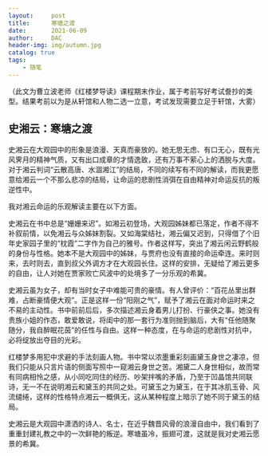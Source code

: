 ```yaml
---
layout:     post
title:      寒塘之渡
date:       2021-06-09
author:     DAC
header-img: img/autumn.jpg
catalog: true
tags:
    - 随笔
---
```


（此文为曹立波老师《红楼梦导读》课程期末作业，属于考前写好考试誊抄的类型。结果考前以为是从轩馆和人物二选一立意，考试发现需要立足于轩馆，大雾）

## 史湘云：寒塘之渡

史湘云在大观园中的形象是浪漫、天真而豪放的。她无思无虑、有口无心，既有光风霁月的精神气质，又有出口成章的才情逸致，还有万事不萦心上的洒脱与大度。对于湘云判词“云散高唐、水涸湘江”的结局，不同的续写有不同的解读，而我更愿意给湘云一个不那么悲凉的结局，让命运的悲剧性消弭在自由精神对命运反抗的叛逆性中。

我对湘云命运的乐观解读主要在以下方面。

史湘云在书中总是“姗姗来迟”。如湘云初登场，大观园姊妹都已落定，作者不得不补叙前情，以免湘云与众姊妹割裂。又如海棠结社，湘云偏又迟到，只得借了个旧年史家园子里的“枕霞”二字作为自己的雅号。作者这样写，突出了湘云闲云野鹤般的身份与性格。她本不是大观园中的姊妹，与贾府也没有直接的命运牵连。来时则来，去时则去，直到叔父外调方才在大观园长住。这样的安排，无疑给了湘云更多的自由，让人对她在贾家败亡风波中的处境多了一分乐观的希冀。

史湘云虽为女子，却有当时女子中难能可贵的豪情。有人曾评价：“百花丛里出群难，占断豪情便大观”。正是这样一份“阳刚之气”，赋予了湘云在面对命运时来之不易的主动性。书中前前后后，多次描述湘云身着男儿打扮、行豪侠之事。她没有贵族小姐的作态，敢爱敢说，将闺中的那一套行为准则抛到脑后，大有“任他随聚随分，我自醉眠花茵”的任性与自由。这样一种态度，在与命运的悲剧性对抗中，必将绽放出夺目的光彩。

红楼梦多用犯中求避的手法刻画人物。书中常以浓墨重彩刻画黛玉身世之凄凉，但我们只能从只言片语的侧面写照中一窥湘云身世之苦。湘黛二人身世相似，故而常有同病相怜之感，从小同吃同住的经历、吵架拌嘴的矛盾，乃至于凹晶馆共同联诗，无一不在说明湘云和黛玉的共同之处。可黛玉之为黛玉，在于其冰肌玉骨、风流缱绻，这样的性格特点湘云一概俱无，这从某种程度上暗示了她不同于黛玉的结局。

史湘云是大观园中潇洒的诗人、名士，在近乎魏晋风骨的浪漫自由中，我们看到了重重封建礼教之中的一次鲜艳的叛逆。寒塘虽冷，振翅可渡，这就是我对史湘云愿景的希冀。
